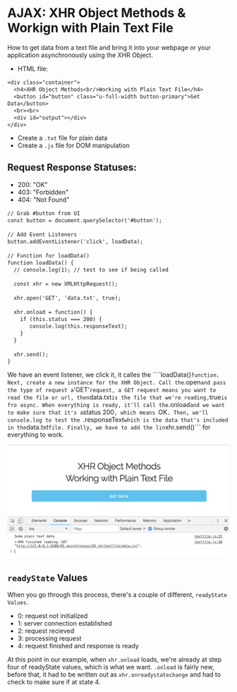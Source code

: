 # AJAX: XHR Object Methods & Workign with Plain Text File

How to get data from a text file and bring it into your webpage or your application asynchronously using the XHR Object.

* HTML file:

```
<div class="container">
  <h4>XHR Object Methods<br/>Working with Plain Text File</h4>
  <button id="button" class="u-full-width button-primary">Get Data</button>
  <br><br>
  <div id="output"></div>
</div>
```

* Create a ```.txt``` file for plain data
* Create a ```.js``` file for DOM manipulation

## Request Response Statuses:

* 200: "OK"
* 403: "Forbidden"
* 404: "Not Found"

```
// Grab #button from UI
const button = document.querySelector('#button');

// Add Event Listeners
button.addEventListener('click', loadData);

// Function for loadData()
function loadData() {
  // console.log(1); // test to see if being called

  const xhr = new XMLHttpRequest();

  xhr.open('GET', 'data.txt', true);

  xhr.onload = function() {
    if (this.status === 200) {
       console.log(this.responseText);
    }
  }

  xhr.send();
}
```

We have an event listener, we click it, it calles the ````loadData()``` function. Next, create a new instance for the XHR Object. Call the ```.open``` and pass the type of request a ```'GET'``` request, a GET request means you want to read the file or url, then ```data.txt``` is the file that we're reading, ```true``` is fro async. When everything is ready, it'll call the ```.onload``` and we want to make sure that it's a ```status 200```, which means ```OK```. Then, we'll console.log to test the ```.responseText``` which is the data that's included in the ```data.txt``` file. Finally, we have to add the lin ```xhr.send()``` for everything to work.

<kbd>![alt text](img/gettextfile.png "screenshot")</kbd>

## ```readyState``` Values

When you go through this process, there's a couple of different, ```readyState Values```.

* 0: request not initialized
* 1: server connection established
* 2: request recieved
* 3: processing request
* 4: request finished and response is ready

At this point in our example, when ```xhr.onload``` loads, we're already at step four of readyState values, which is what we want. ```.onload``` is fairly new, before that, it had to be written out as ```xhr.onreadystatechange``` and had to check to make sure if at state 4.